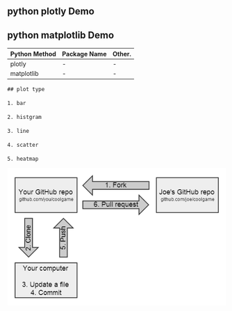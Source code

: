 ## python plotly Demo
## python matplotlib Demo

Python Method | Package Name | Other.
---|---|---
plotly | - | -
matplotlib | - | -

```
## plot type 

1. bar 

2. histgram

3. line

4. scatter

5. heatmap

```

![](./images/github-fork.png)
